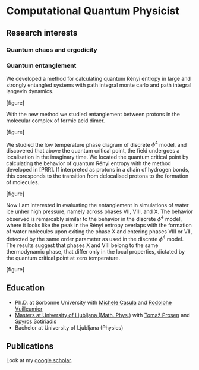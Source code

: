 # Computational Quantum Physicist




## Research interests

### Quantum chaos and ergodicity


### Quantum entanglement

We developed a method for calculating quantum Rényi entropy in large and strongly entangled systems with path integral monte carlo and path integral langevin dynamics. 

[figure]

With the new method we studied entanglement between protons in the molecular complex of formic acid dimer. 

[figure]

We studied the low temperature phase diagram of discrete $\phi^4$ model, and discovered that above the quantum critical point, the field undergoes a localisation in the imaginary time. We located the quantum critical point by calculating the behavior of quantum Rényi entropy with the method developed in [PRR]. 
If interpreted as protons in a chain of hydrogen bonds, this coresponds to the transition from delocalised protons to the formation of molecules. 

[figure]

Now I am interested in evaluating the entanglement in simulations of water ice unher high pressure, namely across phases VII, VIII, and X. The behavior observed is remarcably similar to the behavior in the discrete $\phi^4$ model, where it looks like the peak in the Rényi entropy overlaps with the formation of water molecules upon exiting the phase X and entering phases VIII or VII, detected by the same order parameter as used in the discrete $\phi^4$ model. The results suggest that phases X and VIII belong to the same thermodynamic phase, that differ only in the local properties, dictated by the quantum critical point at zero temperature.

[figure]


## Education
- Ph.D. at Sorbonne University with [Michele Casula](http://www-ext.impmc.upmc.fr/~casula/) and [Rodolphe Vuilleumier](https://scholar.google.com/citations?user=kmAqQqMAAAAJ&hl=en)
- [Masters at University of Ljubljana (Math. Phys.)](https://repozitorij.uni-lj.si/IzpisGradiva.php?id=117645&lang=eng) with [Tomaž Prosen](https://chaos.fmf.uni-lj.si/members/professor-tomaz-prosen/) and [Spyros Sotiriadis](https://www.physics.uoc.gr/en/faculty/s.sotiriadis)
- Bachelor at University of Ljubljana (Physics)

## Publications
Look at my [google scholar](https://scholar.google.com/citations?user=OPxh1gMAAAAJ&hl=en).


